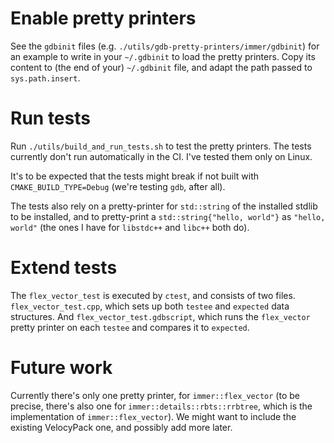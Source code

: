 # Enable pretty printers

See the `gdbinit` files (e.g. `./utils/gdb-pretty-printers/immer/gdbinit`) for an example to write in your `~/.gdbinit`
to load the pretty printers. Copy its content to (the end of your) `~/.gdbinit` file, and adapt the path passed
to `sys.path.insert`.

# Run tests

Run `./utils/build_and_run_tests.sh` to test the pretty printers. The tests currently don't run automatically in the CI.
I've tested them only on Linux.

It's to be expected that the tests might break if not built with `CMAKE_BUILD_TYPE=Debug` (we're testing `gdb`, after
all).

The tests also rely on a pretty-printer for `std::string` of the installed stdlib to be installed, and to pretty-print
a `std::string{"hello, world"}` as `"hello, world"` (the ones I have for `libstdc++` and `libc++` both do).

# Extend tests

The `flex_vector_test` is executed by `ctest`, and consists of two files. `flex_vector_test.cpp`, which sets up
both `testee` and `expected` data structures. And `flex_vector_test.gdbscript`, which runs the `flex_vector` pretty
printer on each `testee` and compares it to `expected`.

# Future work

Currently there's only one pretty printer, for `immer::flex_vector` (to be precise, there's also one
for `immer::details::rbts::rrbtree`, which is the implementation of `immer::flex_vector`). We might want to include the
existing VelocyPack one, and possibly add more later.
